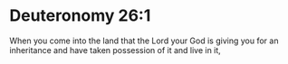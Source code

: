 # Deuteronomy 26:1

When you come into the land that the Lord your God is giving you for an inheritance and have taken possession of it and live in it,
